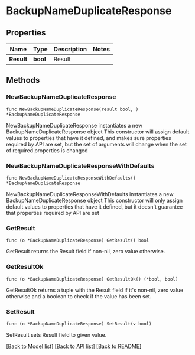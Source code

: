 # BackupNameDuplicateResponse

## Properties

Name | Type | Description | Notes
------------ | ------------- | ------------- | -------------
**Result** | **bool** | Result | 

## Methods

### NewBackupNameDuplicateResponse

`func NewBackupNameDuplicateResponse(result bool, ) *BackupNameDuplicateResponse`

NewBackupNameDuplicateResponse instantiates a new BackupNameDuplicateResponse object
This constructor will assign default values to properties that have it defined,
and makes sure properties required by API are set, but the set of arguments
will change when the set of required properties is changed

### NewBackupNameDuplicateResponseWithDefaults

`func NewBackupNameDuplicateResponseWithDefaults() *BackupNameDuplicateResponse`

NewBackupNameDuplicateResponseWithDefaults instantiates a new BackupNameDuplicateResponse object
This constructor will only assign default values to properties that have it defined,
but it doesn't guarantee that properties required by API are set

### GetResult

`func (o *BackupNameDuplicateResponse) GetResult() bool`

GetResult returns the Result field if non-nil, zero value otherwise.

### GetResultOk

`func (o *BackupNameDuplicateResponse) GetResultOk() (*bool, bool)`

GetResultOk returns a tuple with the Result field if it's non-nil, zero value otherwise
and a boolean to check if the value has been set.

### SetResult

`func (o *BackupNameDuplicateResponse) SetResult(v bool)`

SetResult sets Result field to given value.



[[Back to Model list]](../README.md#documentation-for-models) [[Back to API list]](../README.md#documentation-for-api-endpoints) [[Back to README]](../README.md)


